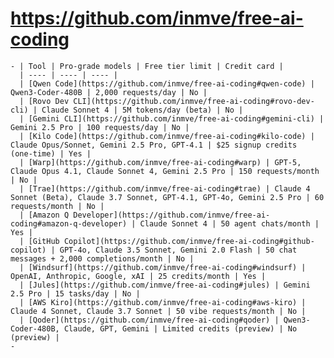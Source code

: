 # https://github.com/inmve/free-ai-coding
	- | Tool | Pro‑grade models | Free tier limit | Credit card |
	  | ---- | ---- | ---- |
	  | [Qwen Code](https://github.com/inmve/free-ai-coding#qwen-code) | Qwen3-Coder-480B | 2,000 requests/day | No |
	  | [Rovo Dev CLI](https://github.com/inmve/free-ai-coding#rovo-dev-cli) | Claude Sonnet 4 | 5M tokens/day (beta) | No |
	  | [Gemini CLI](https://github.com/inmve/free-ai-coding#gemini-cli) | Gemini 2.5 Pro | 100 requests/day | No |
	  | [Kilo Code](https://github.com/inmve/free-ai-coding#kilo-code) | Claude Opus/Sonnet, Gemini 2.5 Pro, GPT‑4.1 | $25 signup credits (one‑time) | Yes |
	  | [Warp](https://github.com/inmve/free-ai-coding#warp) | GPT‑5, Claude Opus 4.1, Claude Sonnet 4, Gemini 2.5 Pro | 150 requests/month | No |
	  | [Trae](https://github.com/inmve/free-ai-coding#trae) | Claude 4 Sonnet (Beta), Claude 3.7 Sonnet, GPT‑4.1, GPT‑4o, Gemini 2.5 Pro | 60 requests/month | No |
	  | [Amazon Q Developer](https://github.com/inmve/free-ai-coding#amazon-q-developer) | Claude Sonnet 4 | 50 agent chats/month | Yes |
	  | [GitHub Copilot](https://github.com/inmve/free-ai-coding#github-copilot) | GPT‑4o, Claude 3.5 Sonnet, Gemini 2.0 Flash | 50 chat messages + 2,000 completions/month | No |
	  | [Windsurf](https://github.com/inmve/free-ai-coding#windsurf) | OpenAI, Anthropic, Google, xAI | 25 credits/month | Yes |
	  | [Jules](https://github.com/inmve/free-ai-coding#jules) | Gemini 2.5 Pro | 15 tasks/day | No |
	  | [AWS Kiro](https://github.com/inmve/free-ai-coding#aws-kiro) | Claude 4 Sonnet, Claude 3.7 Sonnet | 50 vibe requests/month | No |
	  | [Qoder](https://github.com/inmve/free-ai-coding#qoder) | Qwen3-Coder-480B, Claude, GPT, Gemini | Limited credits (preview) | No (preview) |
	-